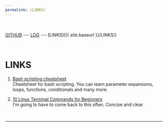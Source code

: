 ```yaml
---
permalink: /LINKS/
---
```

<br><br>
[GITHUB](https://github.com/cbkadal/os231/) ---
[LOG](TXT/mylog.txt) ---
[LINKS]({{ site.baseurl }}/LINKS/)

<br>

# LINKS

1. [Bash scripting cheatsheet](https://devhints.io/bash)<br>
Cheatsheet for bash scripting.
You can learn parameter expansions, loops, functions, conditionals and many more.

2. [10 Linux Terminal Commands for Beginners](https://youtu.be/CpTfQ-q6MPU)<br>
I'm going to have to come back to this often. Concise and clear

<br>
<hr>
